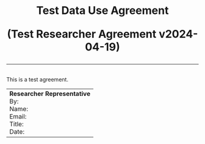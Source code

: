 # <p style="text-align: center;">Test Data Use Agreement</p><p style="text-align: center;">(Test Researcher Agreement v2024-04-19)</p>
<hr />
<br>
This is a test agreement.


<table style="width: 100%; vertical-align: top; text-align: left; padding: 0px;">
  <tr>
    <td>
        <span style="font-weight: bold">Researcher Representative</span><br>
        By: <span id='rep_by' style='font-family: "Courier New", monospace;'></span><br> 
        Name: <span id='rep_name'></span><br>
        Email: <span id='rep_email'></span><br>
        Title: <span id='rep_title'></span><br>
        Date: <span id='rep_date'></span><br>
    </td>
  </tr>
</table>

<br>
